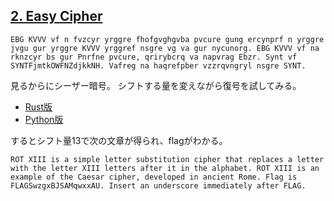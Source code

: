 ## [2. Easy Cipher](http://ksnctf.sweetduet.info/problem/2)

```
EBG KVVV vf n fvzcyr yrggre fhofgvghgvba pvcure gung ercynprf n yrggre jvgu gur yrggre KVVV yrggref nsgre vg va gur nycunorg. EBG KVVV vf na rknzcyr bs gur Pnrfne pvcure, qrirybcrq va napvrag Ebzr. Synt vf SYNTFjmtkOWFNZdjkkNH. Vafreg na haqrefpber vzzrqvngryl nsgre SYNT.
```

見るからにシーザー暗号。
シフトする量を変えながら復号を試してみる。

* [Rust版](https://github.com/ordovicia/ksnctf/blob/master/2_Easy_Cipher/solve.rs)
* [Python版](https://github.com/ordovicia/ksnctf/blob/master/2_Easy_Cipher/solve.py)

するとシフト量13で次の文章が得られ、flagがわかる。

```
ROT XIII is a simple letter substitution cipher that replaces a letter with the letter XIII letters after it in the alphabet. ROT XIII is an example of the Caesar cipher, developed in ancient Rome. Flag is FLAGSwzgxBJSAMqwxxAU. Insert an underscore immediately after FLAG.
```
